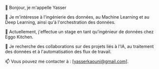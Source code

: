 👋 Bonjour, je m'appelle Yasser

👀 Je m'intéresse à l'ingénierie des données, au Machine Learning et au Deep Learning, ainsi qu'à l'orchestration des données.

🌱 Actuellement, j'effectue un stage en tant qu'ingénieur de données chez Eggo Kitchen.

💞️ Je recherche des collaborations sur des projets liés à l'IA, au traitement des données et à l'automatisation des flux de travail.

📫 Vous pouvez me contacter à : [yasserkaouni@gmail.com].



<!---
YasserELKAOUNI/YasserELKAOUNI is a ✨ special ✨ repository because its `README.md` (this file) appears on your GitHub profile.
You can click the Preview link to take a look at your changes.
--->
